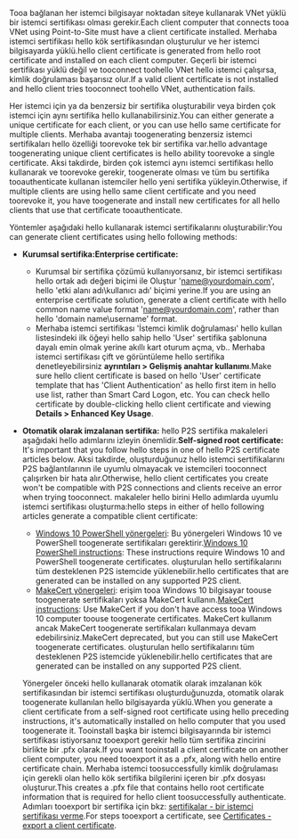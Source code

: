 <span data-ttu-id="ca347-101">Tooa bağlanan her istemci bilgisayar noktadan siteye kullanarak VNet yüklü bir istemci sertifikası olması gerekir.</span><span class="sxs-lookup"><span data-stu-id="ca347-101">Each client computer that connects tooa VNet using Point-to-Site must have a client certificate installed.</span></span> <span data-ttu-id="ca347-102">Merhaba istemci sertifikası hello kök sertifikasından oluşturulur ve her istemci bilgisayarda yüklü.</span><span class="sxs-lookup"><span data-stu-id="ca347-102">hello client certificate is generated from hello root certificate and installed on each client computer.</span></span> <span data-ttu-id="ca347-103">Geçerli bir istemci sertifikası yüklü değil ve tooconnect toohello VNet hello istemci çalışırsa, kimlik doğrulaması başarısız olur.</span><span class="sxs-lookup"><span data-stu-id="ca347-103">If a valid client certificate is not installed and hello client tries tooconnect toohello VNet, authentication fails.</span></span>

<span data-ttu-id="ca347-104">Her istemci için ya da benzersiz bir sertifika oluşturabilir veya birden çok istemci için aynı sertifika hello kullanabilirsiniz.</span><span class="sxs-lookup"><span data-stu-id="ca347-104">You can either generate a unique certificate for each client, or you can use hello same certificate for multiple clients.</span></span> <span data-ttu-id="ca347-105">Merhaba avantajı toogenerating benzersiz istemci sertifikaları hello özelliği toorevoke tek bir sertifika var.</span><span class="sxs-lookup"><span data-stu-id="ca347-105">hello advantage toogenerating unique client certificates is hello ability toorevoke a single certificate.</span></span> <span data-ttu-id="ca347-106">Aksi takdirde, birden çok istemci aynı istemci sertifikası hello kullanarak ve toorevoke gerekir, toogenerate olması ve tüm bu sertifika tooauthenticate kullanan istemciler hello yeni sertifika yükleyin.</span><span class="sxs-lookup"><span data-stu-id="ca347-106">Otherwise, if multiple clients are using hello same client certificate and you need toorevoke it, you have toogenerate and install new certificates for all hello clients that use that certificate tooauthenticate.</span></span>

<span data-ttu-id="ca347-107">Yöntemler aşağıdaki hello kullanarak istemci sertifikalarını oluşturabilir:</span><span class="sxs-lookup"><span data-stu-id="ca347-107">You can generate client certificates using hello following methods:</span></span>

- <span data-ttu-id="ca347-108">**Kurumsal sertifika:**</span><span class="sxs-lookup"><span data-stu-id="ca347-108">**Enterprise certificate:**</span></span>

  - <span data-ttu-id="ca347-109">Kurumsal bir sertifika çözümü kullanıyorsanız, bir istemci sertifikası hello ortak adı değeri biçimi ile Oluştur 'name@yourdomain.com', hello 'etki alanı adı\kullanıcı adı' biçimi yerine.</span><span class="sxs-lookup"><span data-stu-id="ca347-109">If you are using an enterprise certificate solution, generate a client certificate with hello common name value format 'name@yourdomain.com', rather than hello 'domain name\username' format.</span></span>
  - <span data-ttu-id="ca347-110">Merhaba istemci sertifikası 'İstemci kimlik doğrulaması' hello kullan listesindeki ilk öğeyi hello sahip hello 'User' sertifika şablonuna dayalı emin olmak yerine akıllı kart oturum açma, vb.. Merhaba istemci sertifikası çift ve görüntüleme hello sertifika denetleyebilirsiniz **ayrıntıları > Gelişmiş anahtar kullanımı**.</span><span class="sxs-lookup"><span data-stu-id="ca347-110">Make sure hello client certificate is based on hello 'User' certificate template that has 'Client Authentication' as hello first item in hello use list, rather than Smart Card Logon, etc. You can check hello certificate by double-clicking hello client certificate and viewing **Details > Enhanced Key Usage**.</span></span>

- <span data-ttu-id="ca347-111">**Otomatik olarak imzalanan sertifika:** hello P2S sertifika makaleleri aşağıdaki hello adımlarını izleyin önemlidir.</span><span class="sxs-lookup"><span data-stu-id="ca347-111">**Self-signed root certificate:** It's important that you follow hello steps in one of hello P2S certificate articles below.</span></span> <span data-ttu-id="ca347-112">Aksi takdirde, oluşturduğunuz hello istemci sertifikalarını P2S bağlantılarının ile uyumlu olmayacak ve istemcileri tooconnect çalışırken bir hata alır.</span><span class="sxs-lookup"><span data-stu-id="ca347-112">Otherwise, hello client certificates you create won't be compatible with P2S connections and clients receive an error when trying tooconnect.</span></span> <span data-ttu-id="ca347-113">makaleler hello birini Hello adımlarda uyumlu istemci sertifikası oluşturma:</span><span class="sxs-lookup"><span data-stu-id="ca347-113">hello steps in either of hello following articles generate a compatible client certificate:</span></span> 

  * <span data-ttu-id="ca347-114">[Windows 10 PowerShell yönergeleri](../articles/vpn-gateway/vpn-gateway-certificates-point-to-site.md#clientcert): Bu yönergeleri Windows 10 ve PowerShell toogenerate sertifikaları gerektirir.</span><span class="sxs-lookup"><span data-stu-id="ca347-114">[Windows 10 PowerShell instructions](../articles/vpn-gateway/vpn-gateway-certificates-point-to-site.md#clientcert): These instructions require Windows 10 and PowerShell toogenerate certificates.</span></span> <span data-ttu-id="ca347-115">oluşturulan hello sertifikalarını tüm desteklenen P2S istemcide yüklenebilir.</span><span class="sxs-lookup"><span data-stu-id="ca347-115">hello certificates that are generated can be installed on any supported P2S client.</span></span>
  * <span data-ttu-id="ca347-116">[MakeCert yönergeleri](../articles/vpn-gateway/vpn-gateway-certificates-point-to-site-makecert.md): erişim tooa Windows 10 bilgisayar toouse toogenerate sertifikaları yoksa MakeCert kullanın.</span><span class="sxs-lookup"><span data-stu-id="ca347-116">[MakeCert instructions](../articles/vpn-gateway/vpn-gateway-certificates-point-to-site-makecert.md): Use MakeCert if you don't have access tooa Windows 10 computer toouse toogenerate certificates.</span></span> <span data-ttu-id="ca347-117">MakeCert kullanım ancak MakeCert toogenerate sertifikaları kullanmaya devam edebilirsiniz.</span><span class="sxs-lookup"><span data-stu-id="ca347-117">MakeCert deprecated, but you can still use MakeCert toogenerate certificates.</span></span> <span data-ttu-id="ca347-118">oluşturulan hello sertifikalarını tüm desteklenen P2S istemcide yüklenebilir.</span><span class="sxs-lookup"><span data-stu-id="ca347-118">hello certificates that are generated can be installed on any supported P2S client.</span></span>

  <span data-ttu-id="ca347-119">Yönergeler önceki hello kullanarak otomatik olarak imzalanan kök sertifikasından bir istemci sertifikası oluşturduğunuzda, otomatik olarak toogenerate kullanılan hello bilgisayarda yüklü.</span><span class="sxs-lookup"><span data-stu-id="ca347-119">When you generate a client certificate from a self-signed root certificate using hello preceding instructions, it's automatically installed on hello computer that you used toogenerate it.</span></span> <span data-ttu-id="ca347-120">Tooinstall başka bir istemci bilgisayarında bir istemci sertifikası istiyorsanız tooexport gerekir hello tüm sertifika zincirini birlikte bir .pfx olarak.</span><span class="sxs-lookup"><span data-stu-id="ca347-120">If you want tooinstall a client certificate on another client computer, you need tooexport it as a .pfx, along with hello entire certificate chain.</span></span> <span data-ttu-id="ca347-121">Merhaba istemci toosuccessfully kimlik doğrulaması için gerekli olan hello kök sertifika bilgilerini içeren bir .pfx dosyası oluşturur.</span><span class="sxs-lookup"><span data-stu-id="ca347-121">This creates a .pfx file that contains hello root certificate information that is required for hello client toosuccessfully authenticate.</span></span> <span data-ttu-id="ca347-122">Adımları tooexport bir sertifika için bkz: [sertifikalar - bir istemci sertifikası verme](../articles/vpn-gateway/vpn-gateway-certificates-point-to-site.md#clientexport).</span><span class="sxs-lookup"><span data-stu-id="ca347-122">For steps tooexport a certificate, see [Certificates - export a client certificate](../articles/vpn-gateway/vpn-gateway-certificates-point-to-site.md#clientexport).</span></span>
